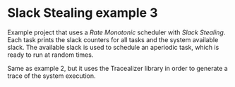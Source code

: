 # Slack Stealing example 3
Example project that uses a *Rate Monotonic* scheduler with *Slack Stealing*. Each task prints the slack counters for all tasks and the system available slack. The available slack is used to schedule an aperiodic task, which is ready to run at random times.



Same as example 2, but it uses the Tracealizer library in order to generate a trace of the system execution.
